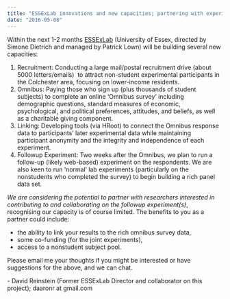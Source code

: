 ```yaml
---
title: "ESSExLab innovations and new capacities; partnering with experimenters"
date: "2016-05-08"
---
```


Within the next 1-2 months [ESSExLab](https://www.essex.ac.uk/essexlab/) (University of Essex, directed by Simone Dietrich and managed by Patrick Lown) will be building several new capacities:

1. Recruitment: Conducting a large mail/postal recruitment drive (about 5000 letters/emails)  to attract non-student experimental participants in the Colchester area, focusing on lower-income residents.
2. Omnibus: Paying those who sign up (plus thousands of student subjects) to complete an online ‘Omnibus survey’ including demographic questions, standard measures of economic, psychological, and political preferences, attitudes, and beliefs, as well as a charitable giving component.
3. Linking: Developing tools (via HRoot) to connect the Omnibus response data to participants’ later experimental data while maintaining participant anonymity and the integrity and independence of each experiment.
4. Followup Experiment: Two weeks after the Omnibus, we plan to run a follow-up (likely web-based) experiment on the respondents. We are also keen to run ‘normal’ lab experiments (particularly on the nonstudents who completed the survey) to begin building a rich panel data set. 

_We are considering the potential to partner with researchers interested in contributing to and collaborating on the followup experiment(s)_, recognising our capacity is of course limited. The benefits to you as a partner could include:

- the ability to link your results to the rich omnibus survey data,
- some co-funding (for the joint experiments),
- access to a nonstudent subject pool.

Please email me your thoughts if you might be interested or have suggestions for the above, and we can chat.

\- David Reinstein (Former ESSExLab Director and collaborator on this project); daaronr at gmail.com
